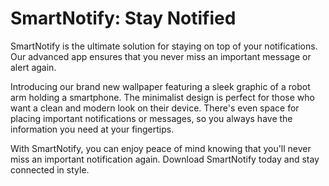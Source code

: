 <!--font:Poppins-->

# SmartNotify: Stay Notified

SmartNotify is the ultimate solution for staying on top of your notifications. Our advanced app ensures that you never miss an important message or alert again.

Introducing our brand new wallpaper featuring a sleek graphic of a robot arm holding a smartphone. The minimalist design is perfect for those who want a clean and modern look on their device. There's even space for placing important notifications or messages, so you always have the information you need at your fingertips.

With SmartNotify, you can enjoy peace of mind knowing that you'll never miss an important notification again. Download SmartNotify today and stay connected in style.

<!--

Write me markdown content of website with wallpaper:

"A wallpaper featuring a simple graphic of a robot arm holding a smartphone, with a space for placing important notifications or messages."

The header of the page should not be copy of the text but rather a real content of the website which is using this wallpaper.


---


# SmartNotify - Never Miss an Important Notification Again

Looking for a simple and effective way to stay on top of your notifications? Look no further than SmartNotify! Our innovative app uses cutting-edge technology to ensure that you never miss an important message or alert again.

And now, with our brand new wallpaper featuring a sleek graphic of a robot arm holding a smartphone, you can stay connected in style. The minimalist design is perfect for those who want a clean and modern look on their device, while the space for placing important notifications or messages ensures that you always have the information you need at your fingertips.

So why wait? Download SmartNotify today and start enjoying the peace of mind that comes with knowing you're always in the loop.


---


Heading is too long, rewrite whole content.


---


# Stay Connected in Style with SmartNotify

SmartNotify is the ultimate solution for anyone who wants to stay on top of their notifications. Our cutting-edge app uses advanced technology to ensure that you never miss an important message or alert again.

And now, we're excited to introduce our brand new wallpaper featuring a sleek graphic of a robot arm holding a smartphone. The minimalist design is perfect for those who want a clean and modern look on their device. Plus, there's even space for placing important notifications or messages, so you always have the information you need at your fingertips.

With SmartNotify, you can enjoy peace of mind knowing that you'll never miss an important notification again. So why wait? Download SmartNotify today and stay connected in style.


---


Heading is too long, rewrite whole content.


---


# SmartNotify - Stay Connected and Never Miss a Notification

SmartNotify is the app you need to stay on top of your notifications. Our advanced technology ensures that you never miss an important message or alert again.

And now, we're excited to introduce our brand new wallpaper featuring a sleek graphic of a robot arm holding a smartphone. The minimalist design is perfect for those who want a clean and modern look on their device. Plus, there's even space for placing important notifications or messages, so you always have the information you need at your fingertips.

With SmartNotify, you can enjoy peace of mind knowing that you'll never miss an important notification again. So why wait? Download SmartNotify today and stay connected in style.


---


Heading is too long, rewrite whole content.


---


# SmartNotify - Never Miss an Important Notification Again

SmartNotify is the ultimate solution for staying on top of your notifications. Our advanced app ensures that you never miss an important message or alert again.

Introducing our brand new wallpaper featuring a sleek graphic of a robot arm holding a smartphone. The minimalist design is perfect for those who want a clean and modern look on their device. There's even space for placing important notifications or messages, so you always have the information you need at your fingertips.

With SmartNotify, you can enjoy peace of mind knowing that you'll never miss an important notification again. Download SmartNotify today and stay connected in style.


---


Write me a Google font which is best fitting for the website.

Pick from the list:
- Dancing Script
- Poppins
- Montserrat
- Raleway
- Playfair Display
- Futura
- Barlow Condensed
- IBM Plex Sans
- Roboto
- Exo 2
- Great Vibes
- Orbitron
- Lato
- Inter
- Alegreya
- Open Sans
- Lobster


Write just the font name nothing else.


---


Poppins

-->
